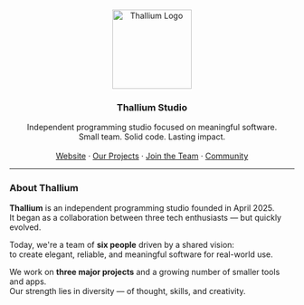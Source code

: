 <a id="readme-top"></a>

<br />
<div align="center">
  <a href="https://thallium.pages.dev">
    <img src="https://raw.githubusercontent.com/Thallium-Studio/.github/main/logo.png" alt="Thallium Logo" width="140" />
  </a>

  <h3 align="center">Thallium Studio</h3>

  <p align="center">
    Independent programming studio focused on meaningful software.<br />
    Small team. Solid code. Lasting impact.
    <br /><br />
    <a href="https://thallium.pages.dev">Website</a> ·
    <a href="https://thallium.pages.dev/works">Our Projects</a> ·
    <a href="https://thallium.pages.dev/career">Join the Team</a> ·
    <a href="https://thallium.pages.dev/discord">Community</a>
  </p>
</div>

<hr>

### About Thallium

**Thallium** is an independent programming studio founded in April 2025.  
It began as a collaboration between three tech enthusiasts — but quickly evolved.

Today, we're a team of **six people** driven by a shared vision:  
to create elegant, reliable, and meaningful software for real-world use.

We work on **three major projects** and a growing number of smaller tools and apps.  
Our strength lies in diversity — of thought, skills, and creativity.
